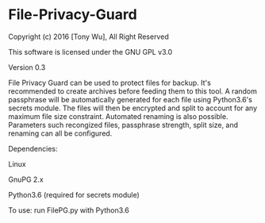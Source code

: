 # File-Privacy-Guard

Copyright (c) 2016 [Tony Wu], All Right Reserved

This software is licensed under the GNU GPL v3.0

Version 0.3

File Privacy Guard can be used to protect files for backup. It's recommended to create archives before feeding them to this tool. A random passphrase will be automatically generated for each file using Python3.6's secrets module. The files will then be encrypted and split to account for any maximum file size constraint. Automated renaming is also possible. Parameters such recongized files, passphrase strength, split size, and renaming can all be configured.

Dependencies:

Linux

GnuPG 2.x

Python3.6 (required for secrets module)

To use: run FilePG.py with Python3.6
